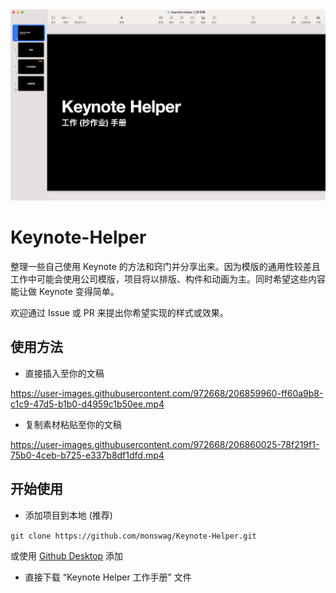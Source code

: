 <img src="./images/main.png" alt="" width="600">

# Keynote-Helper

整理一些自己使用 Keynote 的方法和窍门并分享出来。因为模版的通用性较差且工作中可能会使用公司模版，项目将以排版、构件和动画为主。同时希望这些内容能让做 Keynote 变得简单。

欢迎通过 Issue 或 PR 来提出你希望实现的样式或效果。

## 使用方法
* 直接插入至你的文稿


https://user-images.githubusercontent.com/972668/206859960-ff60a9b8-c1c9-47d5-b1b0-d4959c1b50ee.mp4


* 复制素材粘贴至你的文稿


https://user-images.githubusercontent.com/972668/206860025-78f219f1-75b0-4ceb-b725-e337b8df1dfd.mp4


## 开始使用
* 添加项目到本地 (推荐)

`git clone https://github.com/monswag/Keynote-Helper.git`

或使用 [Github Desktop](https://desktop.github.com) 添加

* 直接下载 “Keynote Helper 工作手册” 文件

